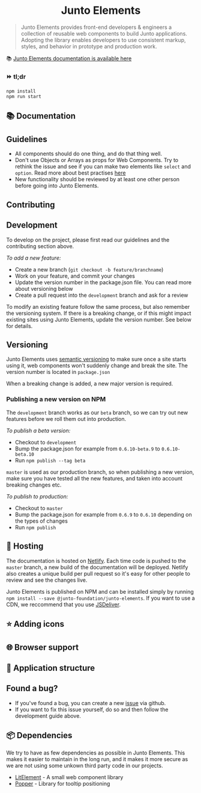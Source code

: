 <h1 align="center">
  Junto Elements
</h1>

> Junto Elements provides front-end developers & engineers a collection of reusable web components to build Junto applications. Adopting the library enables developers to use consistent markup, styles, and behavior in prototype and production work.

📚 [Junto Elements documentation is available here](https://junto-elements.netlify.com/)

### ⏩ tl;dr

```
npm install
npm run start
```

## 📚 Documentation

## Guidelines

- All components should do one thing, and do that thing well.
- Don't use Objects or Arrays as props for Web Components. Try to rethink the issue and see if you can make two elements like `select` and `option`. Read more about best practises [here](https://developers.google.com/web/fundamentals/web-components/best-practices)
- New functionality should be reviewed by at least one other person before going into Junto Elements.

## Contributing

## Development

To develop on the project, please first read our guidelines and the contributing section above.

_To add a new feature:_

- Create a new branch (`git checkout -b feature/branchname`)
- Work on your feature, and commit your changes
- Update the version number in the package.json file. You can read more about versioning below
- Create a pull request into the `development` branch and ask for a review

To modify an existing feature follow the same process, but also remember the versioning system. If there is a breaking change, or if this might impact existing sites using Junto Elements, update the version number. See below for details.

## Versioning

Junto Elements uses [semantic versioning](http://semver.org/) to make sure once a site starts using it, web components won't suddenly change and break the site. The version number is located in `package.json`

When a breaking change is added, a new major version is required.

### Publishing a new version on NPM

The `development` branch works as our `beta` branch, so we can try out new features before we roll them out into production.

_To publish a beta version:_

- Checkout to `development`
- Bump the package.json for example from `0.6.10-beta.9` to `0.6.10-beta.10`
- Run `npm publish --tag beta`

`master` is used as our production branch, so when publishing a new version, make sure you have tested all the new features, and taken into account breaking changes etc.

_To publish to production:_

- Checkout to `master`
- Bump the package.json for example from `0.6.9` to `0.6.10` depending on the types of changes
- Run `npm publish`

## 🔨 Hosting

The documentation is hosted on [Netlify](https://netlify.com). Each time code is pushed to the `master` branch, a new build of the documentation will be deployed. Netlify also creates a unique build per pull request so it's easy for other people to review and see the changes live.

Junto Elements is published on NPM and can be installed simply by running `npm install --save @junto-foundation/junto-elements`. If you want to use a CDN, we reccommend that you use [JSDeliver](https://www.jsdelivr.com/).

## ⭐ Adding icons

## 🌐 Browser support

## 📂 Application structure

## Found a bug?

- If you've found a bug, you can create a new [issue](https://github.com/junto/junto-elements/issues) via github.
- If you want to fix this issue yourself, do so and then follow the development guide above.

## 📦 Dependencies

We try to have as few dependencies as possible in Junto Elements. This makes it easier to maintain in the long run, and it makes it more secure as we are not using some unkown third party code in our projects.

- [LitElement](https://github.com/Polymer/lit-element) - A small web component library
- [Popper](https://popper.js.org/docs/v2/) - Library for tooltip positioning
